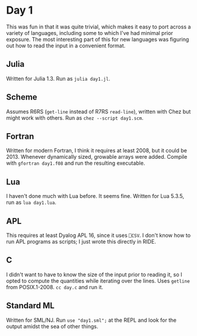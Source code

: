 # Day 1

This was fun in that it was quite trivial, which makes it easy to port across a variety
of languages, including some to which I've had minimal prior exposure.
The most interesting part of this for new languages was figuring out how to read the
input in a convenient format.

## Julia

Written for Julia 1.3. Run as `julia day1.jl`.

## Scheme

Assumes R6RS (`get-line` instead of R7RS `read-line`), written with Chez but might work
with others.
Run as `chez --script day1.scm`.

## Fortran

Written for modern Fortran, I think it requires at least 2008, but it could be 2013.
Whenever dynamically sized, growable arrays were added.
Compile with `gfortran day1.f08` and run the resulting executable.

## Lua

I haven't done much with Lua before.
It seems fine.
Written for Lua 5.3.5, run as `lua day1.lua`.

## APL

This requires at least Dyalog APL 16, since it uses `⎕CSV`.
I don't know how to run APL programs as scripts; I just wrote this directly in RIDE.

## C

I didn't want to have to know the size of the input prior to reading it, so I opted
to compute the quantities while iterating over the lines.
Uses `getline` from POSIX.1-2008.
`cc day.c` and run it.

## Standard ML

Written for SML/NJ.
Run `use "day1.sml";` at the REPL and look for the output amidst the sea of other things.
